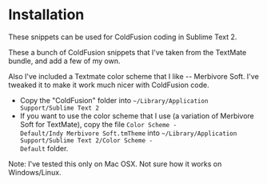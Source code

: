 Installation
============

These snippets can be used for ColdFusion coding in Sublime Text 2.

These a bunch of ColdFusion snippets that I've taken from the TextMate bundle, and add a few of my own.

Also I've included a Textmate color scheme that I like -- Merbivore Soft. I've tweaked it to make it work much nicer with ColdFusion code.

* Copy the "ColdFusion" folder into <code>~/Library/Application Support/Sublime Text 2</code>
* If you want to use the color scheme that I use (a variation of Merbivore Soft for TextMate), copy the file <code>Color Scheme - Default/Indy Merbivore Soft.tmTheme</code> into <code>~/Library/Application Support/Sublime Text 2/Color Scheme - Default</code> folder.

Note: I've tested this only on Mac OSX. Not sure how it works on Windows/Linux.
